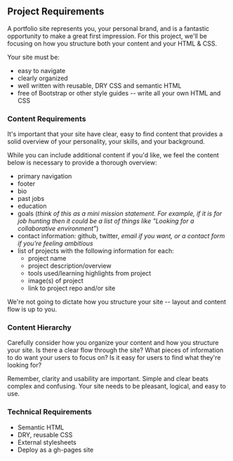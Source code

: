 ## Project Requirements

A portfolio site represents you, your personal brand, and is a fantastic opportunity to make a great first impression. For this project, we'll be focusing on how you structure both your content and your HTML & CSS.

Your site must be:
* easy to navigate
* clearly organized
* well written with reusable, DRY CSS and semantic HTML
* free of Bootstrap or other style guides -- write all your own HTML and CSS

### Content Requirements

It's important that your site have clear, easy to find content that provides a solid overview of your personality, your skills, and your background.

While you can include additional content if you'd like, we feel the content below is necessary to provide a thorough overview:

- primary navigation
- footer
- bio
- past jobs
- education
- goals (*think of this as a mini mission statement. For example, if it is for job hunting then it could be a list of things like "Looking for a collaborative environment"*)
- contact information: github, twitter, *email if you want, or a contact form if you're feeling ambitious*
- list of projects with the following information for each:
    + project name
    + project description/overview
    + tools used/learning highlights from project
    + image(s) of project
    + link to project repo and/or site

We're not going to dictate how you structure your site -- layout and content flow is up to you.

### Content Hierarchy

Carefully consider how you organize your content and how you structure your site. Is there a clear flow through the site? What pieces of information to do want your users to focus on? Is it easy for users to find what they're looking for?

Remember, clarity and usability are important. Simple and clear beats complex and confusing. Your site needs to be pleasant, logical, and easy to use.

### Technical Requirements

- Semantic HTML
- DRY, reusable CSS
- External stylesheets
- Deploy as a gh-pages site
